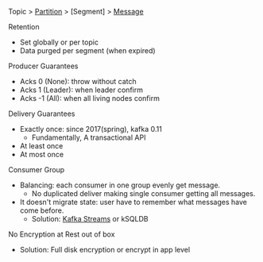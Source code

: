 
Topic > [Partition](./partition.md) > [Segment] > [Message](./message.md)

Retention

- Set globally or per topic
- Data purged per segment (when expired)

Producer Guarantees

- Acks 0 (None): throw without catch
- Acks 1 (Leader): when leader confirm
- Acks -1 (All): when all living nodes confirm

Delivery Guarantees

- Exactly once: since 2017(spring), kafka 0.11
  - Fundamentally, A transactional API
- At least once
- At most once

Consumer Group

- Balancing: each consumer in one group evenly get message.
  - No duplicated deliver making single consumer getting all messages.
- It doesn't migrate state: user have to remember what messages have come before.
  - Solution: [Kafka Streams](./streams.md) or kSQLDB

No Encryption at Rest out of box

- Solution: Full disk encryption or encrypt in app level
